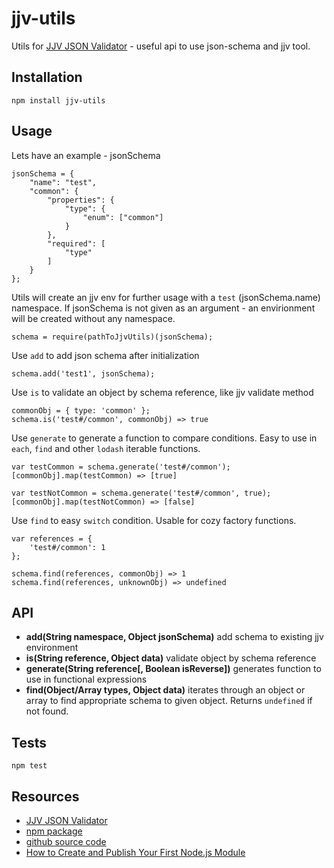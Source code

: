 # jjv-utils

Utils for [JJV JSON Validator](https://github.com/acornejo/jjv) - useful api to use json-schema and jjv tool.

## Installation

  `npm install jjv-utils`

## Usage

Lets have an example - jsonSchema

```
jsonSchema = {
    "name": "test",
    "common": {
        "properties": {
            "type": {
                "enum": ["common"]
            }
        },
        "required": [
            "type"
        ]
    }
};
```

Utils will create an jjv env for further usage with a `test` (jsonSchema.name) namespace. If jsonSchema is not given as an argument - an envirionment will be created without any namespace.
```
schema = require(pathToJjvUtils)(jsonSchema);
```

Use `add` to add json schema after initialization
```
schema.add('test1', jsonSchema);
```

Use `is` to validate an object by schema reference, like jjv validate method
```
commonObj = { type: 'common' };
schema.is('test#/common', commonObj) => true
```
Use `generate` to generate a function to compare conditions. Easy to use in `each`, `find` and other `lodash` iterable functions.
```
var testCommon = schema.generate('test#/common');
[commonObj].map(testCommon) => [true]

var testNotCommon = schema.generate('test#/common', true);
[commonObj].map(testNotCommon) => [false]
```

Use `find` to easy `switch` condition. Usable for cozy factory functions.
```
var references = {
    'test#/common': 1
};

schema.find(references, commonObj) => 1
schema.find(references, unknownObj) => undefined
```

## API

- **add(String namespace, Object jsonSchema)** add schema to existing jjv environment
- **is(String reference, Object data)** validate object by schema reference
- **generate(String reference[, Boolean isReverse])** generates function to use in functional expressions
- **find(Object/Array types, Object data)** iterates through an object or array to find appropriate schema to given object. Returns `undefined` if not found.

## Tests

  `npm test`

## Resources

- [JJV JSON Validator](https://github.com/acornejo/jjv)
- [npm package](https://www.npmjs.com/package/jjv-utils)
- [github source code](https://github.com/korzio/jjv-utils)
- [How to Create and Publish Your First Node.js Module](https://medium.com/@jdaudier/how-to-create-and-publish-your-first-node-js-module-444e7585b738)